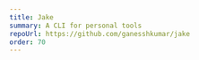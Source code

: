 ```yaml
---
title: Jake
summary: A CLI for personal tools
repoUrl: https://github.com/ganesshkumar/jake
order: 70
---
```


<!-- Jake([Docs](https://ganesshkumar.github.io/jake)) is a simple CLI with a single json file as storage. Currently jake can manage your todos from CLI. -->
